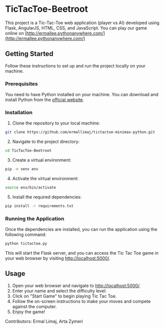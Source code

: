 # TicTacToe-Beetroot

This project is a Tic-Tac-Toe web application (player vs AI) developed using Flask, AngularJS, HTML, CSS, and JavaScript.
You can play our game online on [http://ermallee.pythonanywhere.com/](http://ermallee.pythonanywhere.com/)

## Getting Started

Follow these instructions to set up and run the project locally on your machine.

### Prerequisites

You need to have Python installed on your machine. You can download and install Python from the [official website](https://www.python.org/).

### Installation

1. Clone the repository to your local machine:

```bash
git clone https://github.com/ermallimaj/tictactoe-minimax-python.git
```

2. Navigate to the project directory:

```bash
cd TicTacToe-Beetroot
```

3. Create a virtual environment:

```bash
pip -m venv env
```

4. Activate the virtual environment:

```bash
source env/bin/activate
```

5. Install the required dependencies:

```bash
pip install -r requirements.txt
```

### Running the Application

Once the dependencies are installed, you can run the application using the following command:

```bash
python tictactoe.py
```

This will start the Flask server, and you can access the Tic Tac Toe game in your web browser by visiting [http://localhost:5000/](http://localhost:5000/).

## Usage

1. Open your web browser and navigate to [http://localhost:5000/](http://localhost:5000/).
2. Enter your name and select the difficulty level.
3. Click on "Start Game" to begin playing Tic Tac Toe.
4. Follow the on-screen instructions to make your moves and compete against the computer.
5. Enjoy the game!


Contributors: 
Ermal Limaj, Arta Zymeri
